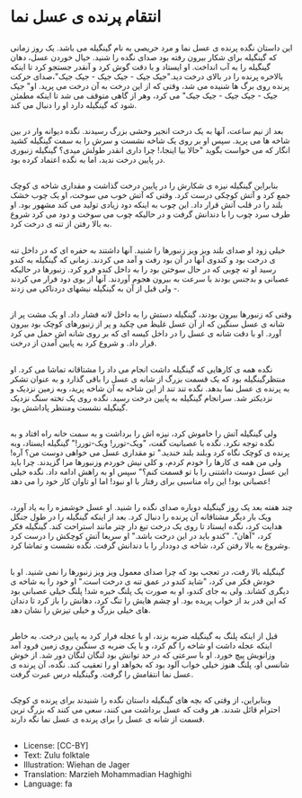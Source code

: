 # انتقام پرنده ی عسل نما

##
این داستان نگده پرنده ی عسل نما و مرد حریصی به نام گینگیله می باشد. یک روز زمانی که گینگیله برای شکار بیرون رفته بود صدای نگده را شنید. خیال خوردن عسل، دهان گینگیله را به آب انداخت. او ایستاد و با دقت گوش کرد و آنقدر جستجو کرد تا اینکه بالاخره پرنده را در بالای درخت دید."جیک جیک - جیک جیک - جیک جیک"،صدای حرکت پرنده روی برگ ها شنیده می شد، وقتی که از این درخت به آن درخت می پرید. او" جیک جیک - جیک جیک - جیک جیک" می کرد، وهر از گاهی متوقف می شد تا اینکه مطمئن شود که گینگیله دارد او را دنبال می کند.

##
بعد از نیم ساعت، آنها به یک درخت انجیر وحشی بزرگ رسیدند. نگده دیوانه وار در بین شاخه ها می پرید. سپس او بر روی یک شاخه نشست و سرش را به سمت گینگیله کشید انگار که می خواست بگوید "حالا بیا اینجا،! چرا داری انقدر طولش میدی؟ گینگیله زنبوری در پایین درخت ندید، اما به نگده اعتماد کرده بود.

##
بنابراین گینگیله نیزه ی شکارش را در پایین درخت گذاشت و مقداری شاخه ی کوچک جمع کرد و آتش کوچکی درست کرد. وقتی که آتش خوب می سوخت، او یک چوب خشک بلند را در قلب آتش قرار داد. این چوب به اینکه دود زیادی تولید می کند مشهور بود. او طرف سرد چوب را با دندانش گرفت و در حالیکه چوب می سوخت و دود می کرد شروع به بالا رفتن از تنه ی درخت کرد.

##
خیلی زود او صدای بلند ویز ویز زنبورها را شنید. آنها داشتند به حفره ای که در داخل تنه ی درخت بود و کندوی آنها در آن بود رفت و آمد می کردند. زمانی که گینگیله به کندو رسید او ته چوبی که در حال سوختن بود را به داخل کندو فرو کرد. زنبورها در حالیکه عصبانی و بدجنس بودند با سرعت به بیرون هجوم آوردند. آنها از بوی دود فرار می کردند - ولی قبل از آن به گینگیله نیشهای دردناکی می زدند.

##
وقتی که زنبورها بیرون بودند، گینگیله دستش را به داخل لانه فشار داد. او یک مشت پر از شانه ی عسل سنگین که از آن عسل غلیظ می چکید و پر از زنبورهای کوچک بود بیرون آورد. او با دقت شانه ی عسل را در داخل کیسه ای که بر روی شانه اش حمل می کرد قرار داد. و شروع کرد به پایین آمدن از درخت.

##
نگده همه ی کارهایی که گینگیله داشت انجام می داد را مشتاقانه تماشا می کرد. او منتظرگینگیله بود که یک قسمت بزرگ از شانه ی عسل را باقی گذارد و به عنوان تشکر به پرنده ی عسل نما بدهد. نگده تند تند از این شاخه به آن شاخه پرید، وبه زمین نزدیک و نزدیکتر شد. سرانجام گینگیله به پایین درخت رسید. نگده روی یک تخته سنگ نزدیک گینگیله نشست ومنتظر پاداشش بود.

##
ولی گینگیله آتش را خاموش کرد، نیزه اش را برداشت و به سمت خانه راه افتاد و به نگده توجه نکرد. نگده با عصبانیت گفت، "ویک-تورر! ویک-تورر!" گینگیله ایستاد، وبه پرنده ی کوچک نگاه کرد وبلند بلند خندید." تو مقداری عسل می خواهی دوست من؟ آره! ولی من همه ی کارها را خودم کردم، و کلی نیش خوردم وزنبورها مرا گزیدند. چرا باید این عسل دوست داشتنی را با تو قسمت کنم؟" سپس او به راهش ادامه داد. نگده خیلی عصبانی بود! این راه مناسبی برای رفتار با او نبود! اما او تاوان کار خود را می دهد!

##
چند هفته بعد یک روز گینگیله دوباره صدای نگده را شنید. او عسل خوشمزه را به یاد آورد، ویک بار دیگر مشتاقانه آن پرنده را دنبال کرد. بعد از اینکه گینگیله را در طول جنگل هدایت کرد، نگده ایستاد تا روی یک درخت تیغ دار چتر مانند استراحت کند. گینگیله فکر کرد، "آهان". "کندو باید در این درخت باشد." او سریعا آتش کوچکش را درست کرد وشروع به بالا رفتن کرد، شاخه ی دوددار را با دندانش گرفت. نگده نشست و تماشا کرد.

##
گینگیله بالا رفت، در تعجب بود که چرا صدای معمول ویز ویز زنبورها را نمی شنید. او با خودش فکر می کرد، "شاید کندو در عمق تنه ی درخت است." او خود را به شاخه ی دیگری کشاند. ولی به جای کندو، او به صورت یک پلنگ خیره شد! پلنگ خیلی عصبانی بود که این قدر بد از خواب پریده بود. او چشم هایش را تنگ کرد، دهانش را باز کرد تا دندان های خیلی بزرگ و خیلی تیزش را نشان دهد.

##
قبل از اینکه پلنگ به گینگیله ضربه بزند، او با عجله فرار کرد به پایین درخت. به خاطر اینکه عجله داشت او شاخه را گم کرد، و با یک ضربه ی سنگین روی زمین فرود آمد وزانویش پیچ خورد. او با سرعتی که در حد توانش بود لنگان لنگان دور شد. از خوش شانسی او، پلنگ هنوز خیلی خواب آلود بود که بخواهد او را تعقیب کند. نگده، آن پرنده ی عسل نما انتقامش را گرفت. وگینگیله درس عبرت گرفت.

##
وبنابراین، از وقتی که بچه های گینگیله داستان نگده را شنیدند برای پرنده ی کوچک احترام قائل شدند. هر وقت که عسل برداشت می کنند، سعی می کنند که بزرگ ترین قسمت از شانه ی عسل را برای پرنده ی عسل نما نگه دارند.

##
* License: [CC-BY]
* Text: Zulu folktale
* Illustration: Wiehan de Jager
* Translation: Marzieh Mohammadian Haghighi
* Language: fa
